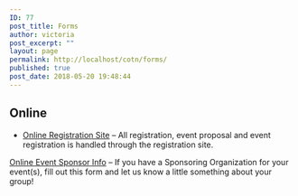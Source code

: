 ```yaml
---
ID: 77
post_title: Forms
author: victoria
post_excerpt: ""
layout: page
permalink: http://localhost/cotn/forms/
published: true
post_date: 2018-05-20 19:48:44
---
```

## Online

* [Online Registration Site](https://registration.conofthenorth.org/) – All registration, event proposal and event registration is handled through the registration site.

[Online Event Sponsor Info](http://conofthenorth.com/eventsponsorform.php) – If you have a Sponsoring Organization for your event(s), fill out this form and let us know a little something about your group!